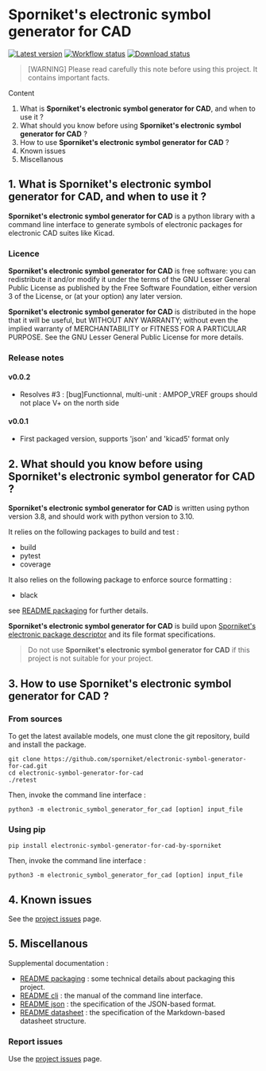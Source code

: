 # Sporniket's electronic symbol generator for CAD

[![Latest version](https://img.shields.io/github/v/release/sporniket/electronic-symbol-generator-for-cad?include_prereleases)](https://github.com/sporniket/electronic-symbol-generator-for-cad/releases)
[![Workflow status](https://img.shields.io/github/workflow/status/sporniket/electronic-symbol-generator-for-cad/Python%20package)](https://github.com/sporniket/electronic-symbol-generator-for-cad/actions/workflows/python-package.yml)
[![Download status](https://img.shields.io/pypi/dm/electronic-symbol-generator-for-cad-by-sporniket)](https://pypi.org/project/electronic-symbol-generator-for-cad-by-sporniket/)

> [WARNING] Please read carefully this note before using this project. It contains important facts.

Content

1. What is **Sporniket's electronic symbol generator for CAD**, and when to use it ?
2. What should you know before using **Sporniket's electronic symbol generator for CAD** ?
3. How to use **Sporniket's electronic symbol generator for CAD** ?
4. Known issues
5. Miscellanous

## 1. What is **Sporniket's electronic symbol generator for CAD**, and when to use it ?

**Sporniket's electronic symbol generator for CAD** is a python library with a command line interface to generate symbols of electronic packages for electronic CAD suites like Kicad.


### Licence

**Sporniket's electronic symbol generator for CAD** is free software: you can redistribute it and/or modify it under the terms of the GNU Lesser General Public License as published by the Free Software Foundation, either version 3 of the License, or (at your option) any later version.

**Sporniket's electronic symbol generator for CAD** is distributed in the hope that it will be useful, but WITHOUT ANY WARRANTY; without even the implied warranty of MERCHANTABILITY or FITNESS FOR A PARTICULAR PURPOSE. See the GNU Lesser General Public License for more details.

### Release notes

#### v0.0.2

* Resolves #3 : [bug]Functionnal, multi-unit : AMPOP_VREF groups should not place V+ on the north side

#### v0.0.1

* First packaged version, supports 'json' and 'kicad5' format only

## 2. What should you know before using **Sporniket's electronic symbol generator for CAD** ?

**Sporniket's electronic symbol generator for CAD** is written using python version 3.8, and should work with python version to 3.10.

It relies on the following packages to build and test :

* build
* pytest
* coverage

It also relies on the following package to enforce source formatting :

* black

see [README packaging](https://github.com/sporniket/electronic-symbol-generator-for-cad/blob/main/README-packaging.md) for further details.

**Sporniket's electronic symbol generator for CAD** is build upon [Sporniket's electronic package descriptor](http://github.com/sporniket/electronic-package-descriptor) and its file format specifications.

> Do not use **Sporniket's electronic symbol generator for CAD** if this project is not suitable for your project.

## 3. How to use **Sporniket's electronic symbol generator for CAD** ?

### From sources

To get the latest available models, one must clone the git repository, build and install the package.

	git clone https://github.com/sporniket/electronic-symbol-generator-for-cad.git
	cd electronic-symbol-generator-for-cad
	./retest

Then, invoke the command line interface :

```
python3 -m electronic_symbol_generator_for_cad [option] input_file
```

### Using pip

```
pip install electronic-symbol-generator-for-cad-by-sporniket
```

Then, invoke the command line interface :

```
python3 -m electronic_symbol_generator_for_cad [option] input_file
```

## 4. Known issues
See the [project issues](https://github.com/sporniket/electronic-symbol-generator-for-cad/issues) page.

## 5. Miscellanous

Supplemental documentation :

* [README packaging](https://github.com/sporniket/electronic-symbol-generator-for-cad/blob/main/README-packaging.md) : some technical details about packaging this project.
* [README cli](https://github.com/sporniket/electronic-symbol-generator-for-cad/blob/main/README-cli.md) : the manual of the command line interface.
* [README json](https://github.com/sporniket/electronic-package-descriptor/blob/main/README-json.md) : the specification of the JSON-based format.
* [README datasheet](https://github.com/sporniket/electronic-package-descriptor/blob/main/README-datasheet.md) : the specification of the Markdown-based datasheet structure.

### Report issues
Use the [project issues](https://github.com/sporniket/electronic-symbol-generator-for-cad/issues) page.
